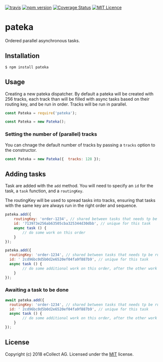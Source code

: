 [![travis](https://travis-ci.com/eCollect/pateka.svg?branch=master)](https://travis-ci.com/eCollect/pateka) [![npm version](https://badge.fury.io/js/pateka.svg)](https://www.npmjs.com/package/pateka) [![Coverage Status](https://coveralls.io/repos/github/eCollect/pateka/badge.svg?branch=master)](https://coveralls.io/github/eCollect/pateka?branch=master) [![MIT Licence](https://badges.frapsoft.com/os/mit/mit.svg?v=103)](LICENSE)

# pateka

Ordered parallel asynchronous tasks.


## Installation

```shell
$ npm install pateka
```

## Usage


Creating a new pateka dispatcher. By default a pateka will be created with 256 tracks, each track than will be filled with async tasks based on their routing key, and be run in order. Tracks will be run in parallel.

```javascript
const Pateka = require('pateka');

const Pateka = new Pateka();
```

### Setting the number of (parallel) tracks

You can chnage the default number of tracks by passing a `tracks` option to the constructor.

```javascript
const Pateka = new Pateka({  tracks: 128 });
```


## Adding tasks

Task are added with the `add` method. You will need to specify an `id` for the task, a `task` function, and a `routingKey`.

The routingKey will be used to spread tasks into tracks, ensuring that tasks with the same key are always run in the right order and sequence.

```javascript
pateka.add({
	routingKey: 'order-1234', // shared between tasks that needs tp be run in sequence
	id: '713973e256ab63505cba325344d30dbb', // unique for this task
	async task () {
		// do some work on this order
	}
});

pateka.add({
  routingKey: 'order-1234', // shared between tasks that needs tp be run in sequence
  id: ' 2cd96bc0d5b0d2e6520ef04fa9f887b9', // unique for this task
  async task () {
		// do some additional work on this order, after the other work has fhinished
	}
});
```

### Awaiting a task to be done

```javascript
await pateka.add({
  routingKey: 'order-1234', // shared between tasks that needs tp be run in sequence
  id: ' 2cd96bc0d5b0d2e6520ef04fa9f887b9', // unique for this task
  async task () {
		// do some additional work on this order, after the other work has fhinished
	}
});
```

## License

Copyright (c) 2018 eCollect AG.
Licensed under the [MIT](LICENSE) license.
